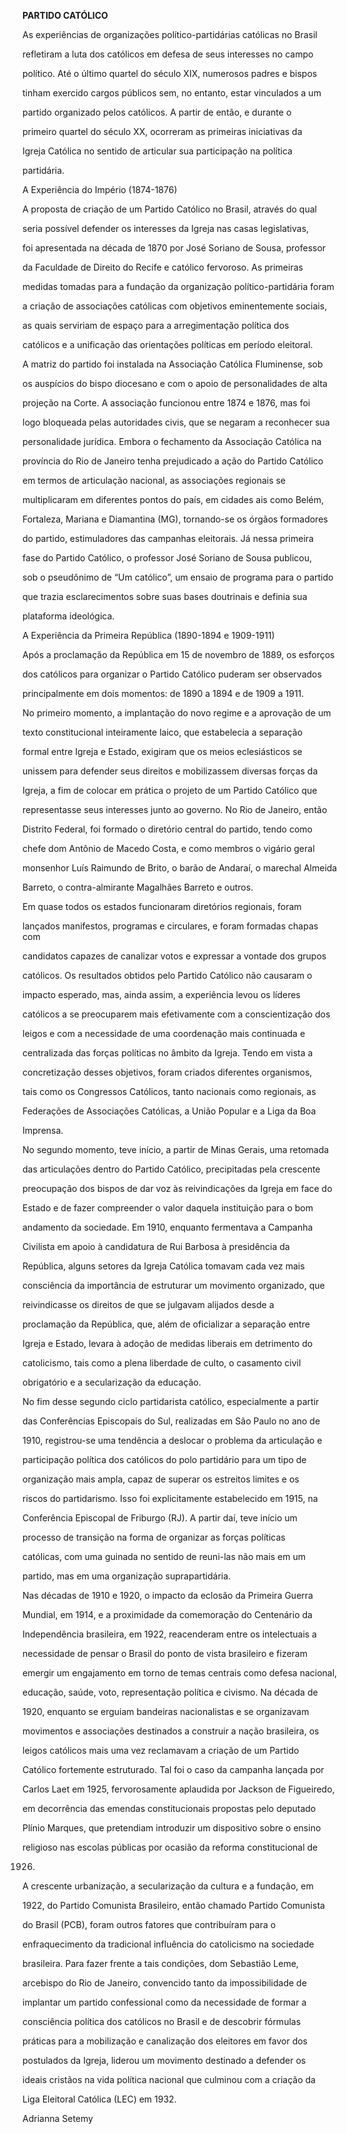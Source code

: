 **PARTIDO CATÓLICO**



As experiências de organizações político-partidárias católicas no Brasil

refletiram a luta dos católicos em defesa de seus interesses no campo

político. Até o último quartel do século XIX, numerosos padres e bispos

tinham exercido cargos públicos sem, no entanto, estar vinculados a um

partido organizado pelos católicos. A partir de então, e durante o

primeiro quartel do século XX, ocorreram as primeiras iniciativas da

Igreja Católica no sentido de articular sua participação na política

partidária.



A Experiência do Império (1874-1876)



A proposta de criação de um Partido Católico no Brasil, através do qual

seria possível defender os interesses da Igreja nas casas legislativas,

foi apresentada na década de 1870 por José Soriano de Sousa, professor

da Faculdade de Direito do Recife e católico fervoroso. As primeiras

medidas tomadas para a fundação da organização político-partidária foram

a criação de associações católicas com objetivos eminentemente sociais,

as quais serviriam de espaço para a arregimentação política dos

católicos e a unificação das orientações políticas em período eleitoral.



A matriz do partido foi instalada na Associação Católica Fluminense, sob

os auspícios do bispo diocesano e com o apoio de personalidades de alta

projeção na Corte. A associação funcionou entre 1874 e 1876, mas foi

logo bloqueada pelas autoridades civis, que se negaram a reconhecer sua

personalidade jurídica. Embora o fechamento da Associação Católica na

província do Rio de Janeiro tenha prejudicado a ação do Partido Católico

em termos de articulação nacional, as associações regionais se

multiplicaram em diferentes pontos do país, em cidades ais como Belém,

Fortaleza, Mariana e Diamantina (MG), tornando-se os órgãos formadores

do partido, estimuladores das campanhas eleitorais. Já nessa primeira

fase do Partido Católico, o professor José Soriano de Sousa publicou,

sob o pseudônimo de “Um católico”, um ensaio de programa para o partido

que trazia esclarecimentos sobre suas bases doutrinais e definia sua

plataforma ideológica.



A Experiência da Primeira República (1890-1894 e 1909-1911)



Após a proclamação da República em 15 de novembro de 1889, os esforços

dos católicos para organizar o Partido Católico puderam ser observados

principalmente em dois momentos: de 1890 a 1894 e de 1909 a 1911.



No primeiro momento, a implantação do novo regime e a aprovação de um

texto constitucional inteiramente laico, que estabelecia a separação

formal entre Igreja e Estado, exigiram que os meios eclesiásticos se

unissem para defender seus direitos e mobilizassem diversas forças da

Igreja, a fim de colocar em prática o projeto de um Partido Católico que

representasse seus interesses junto ao governo. No Rio de Janeiro, então

Distrito Federal, foi formado o diretório central do partido, tendo como

chefe dom Antônio de Macedo Costa, e como membros o vigário geral

monsenhor Luís Raimundo de Brito, o barão de Andaraí, o marechal Almeida

Barreto, o contra-almirante Magalhães Barreto e outros.



Em quase todos os estados funcionaram diretórios regionais, foram

lançados manifestos, programas e circulares, e foram formadas chapas com

candidatos capazes de canalizar votos e expressar a vontade dos grupos

católicos. Os resultados obtidos pelo Partido Católico não causaram o

impacto esperado, mas, ainda assim, a experiência levou os líderes

católicos a se preocuparem mais efetivamente com a conscientização dos

leigos e com a necessidade de uma coordenação mais continuada e

centralizada das forças políticas no âmbito da Igreja. Tendo em vista a

concretização desses objetivos, foram criados diferentes organismos,

tais como os Congressos Católicos, tanto nacionais como regionais, as

Federações de Associações Católicas, a União Popular e a Liga da Boa

Imprensa.



No segundo momento, teve início, a partir de Minas Gerais, uma retomada

das articulações dentro do Partido Católico, precipitadas pela crescente

preocupação dos bispos de dar voz às reivindicações da Igreja em face do

Estado e de fazer compreender o valor daquela instituição para o bom

andamento da sociedade. Em 1910, enquanto fermentava a Campanha

Civilista em apoio à candidatura de Rui Barbosa à presidência da

República, alguns setores da Igreja Católica tomavam cada vez mais

consciência da importância de estruturar um movimento organizado, que

reivindicasse os direitos de que se julgavam alijados desde a

proclamação da República, que, além de oficializar a separação entre

Igreja e Estado, levara à adoção de medidas liberais em detrimento do

catolicismo, tais como a plena liberdade de culto, o casamento civil

obrigatório e a secularização da educação.



No fim desse segundo ciclo partidarista católico, especialmente a partir

das Conferências Episcopais do Sul, realizadas em São Paulo no ano de

1910, registrou-se uma tendência a deslocar o problema da articulação e

participação política dos católicos do polo partidário para um tipo de

organização mais ampla, capaz de superar os estreitos limites e os

riscos do partidarismo. Isso foi explicitamente estabelecido em 1915, na

Conferência Episcopal de Friburgo (RJ). A partir daí, teve início um

processo de transição na forma de organizar as forças políticas

católicas, com uma guinada no sentido de reuni-las não mais em um

partido, mas em uma organização suprapartidária.



Nas décadas de 1910 e 1920, o impacto da eclosão da Primeira Guerra

Mundial, em 1914, e a proximidade da comemoração do Centenário da

Independência brasileira, em 1922, reacenderam entre os intelectuais a

necessidade de pensar o Brasil do ponto de vista brasileiro e fizeram

emergir um engajamento em torno de temas centrais como defesa nacional,

educação, saúde, voto, representação política e civismo. Na década de

1920, enquanto se erguiam bandeiras nacionalistas e se organizavam

movimentos e associações destinados a construir a nação brasileira, os

leigos católicos mais uma vez reclamavam a criação de um Partido

Católico fortemente estruturado. Tal foi o caso da campanha lançada por

Carlos Laet em 1925, fervorosamente aplaudida por Jackson de Figueiredo,

em decorrência das emendas constitucionais propostas pelo deputado

Plínio Marques, que pretendiam introduzir um dispositivo sobre o ensino

religioso nas escolas públicas por ocasião da reforma constitucional de

1926.



A crescente urbanização, a secularização da cultura e a fundação, em

1922, do Partido Comunista Brasileiro, então chamado Partido Comunista

do Brasil (PCB), foram outros fatores que contribuíram para o

enfraquecimento da tradicional influência do catolicismo na sociedade

brasileira. Para fazer frente a tais condições, dom Sebastião Leme,

arcebispo do Rio de Janeiro, convencido tanto da impossibilidade de

implantar um partido confessional como da necessidade de formar a

consciência política dos católicos no Brasil e de descobrir fórmulas

práticas para a mobilização e canalização dos eleitores em favor dos

postulados da Igreja, liderou um movimento destinado a defender os

ideais cristãos na vida política nacional que culminou com a criação da

Liga Eleitoral Católica (LEC) em 1932.



Adrianna Setemy



